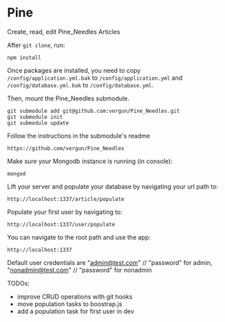 Pine
============

Create, read, edit Pine_Needles Articles

After `git clone`, run:

    npm install

Once packages are installed, you need to copy `/config/application.yml.bak` to `/config/application.yml` and  `/config/database.yml.bak` to `/config/database.yml`.


Then, mount the Pine_Needles submodule.

    git submodule add git@github.com:vergun/Pine_Needles.git
    git submodule init
    git submodule update


Follow the instructions in the submodule's readme

    https://github.com/vergun/Pine_Needles


Make sure your Mongodb instance is running (in console):

    mongod

Lift your server and populate your database by navigating your url path to: 

    http://localhost:1337/article/populate    

Populate your first user by navigating to:

    http://localhost:1337/user/populate

You can navigate to the root path and use the app:

    http://localhost:1337    

Default user credentials are "admin@test.com" // "password" for admin, "nonadmin@test.com" // "password" for nonadmin

TODOs:

* improve CRUD operations with git hooks
* move population tasks to boostrap.js
* add a population task for first user in dev

